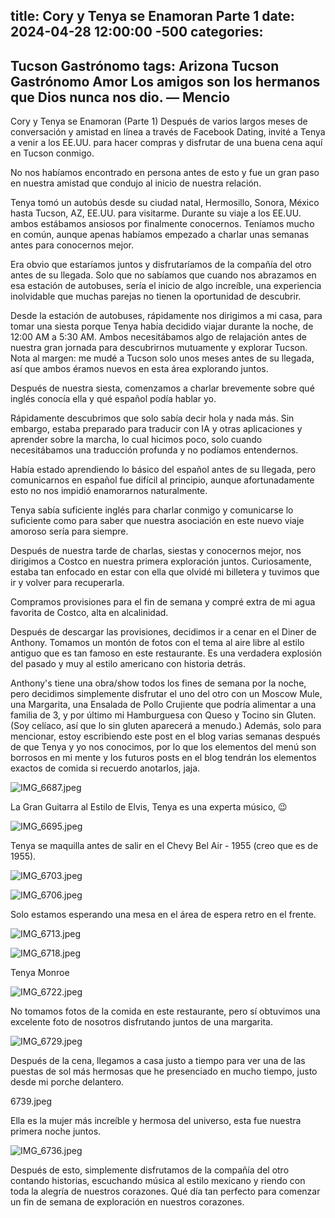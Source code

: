 title: Cory y Tenya se Enamoran Parte 1
date: 2024-04-28 12:00:00 -500
categories:
---
Tucson
Gastrónomo
tags:
Arizona
Tucson
Gastrónomo
Amor
Los amigos son los hermanos que Dios nunca nos dio.
— Mencio
---

Cory y Tenya se Enamoran (Parte 1)
Después de varios largos meses de conversación y amistad en línea a través de Facebook Dating, invité a Tenya a venir a los EE.UU. para hacer compras y disfrutar de una buena cena aquí en Tucson conmigo.

No nos habíamos encontrado en persona antes de esto y fue un gran paso en nuestra amistad que condujo al inicio de nuestra relación.

Tenya tomó un autobús desde su ciudad natal, Hermosillo, Sonora, México hasta Tucson, AZ, EE.UU. para visitarme. Durante su viaje a los EE.UU. ambos estábamos ansiosos por finalmente conocernos. Teníamos mucho en común, aunque apenas habíamos empezado a charlar unas semanas antes para conocernos mejor.

Era obvio que estaríamos juntos y disfrutaríamos de la compañía del otro antes de su llegada. Solo que no sabíamos que cuando nos abrazamos en esa estación de autobuses, sería el inicio de algo increíble, una experiencia inolvidable que muchas parejas no tienen la oportunidad de descubrir.

Desde la estación de autobuses, rápidamente nos dirigimos a mi casa, para tomar una siesta porque Tenya había decidido viajar durante la noche, de 12:00 AM a 5:30 AM. Ambos necesitábamos algo de relajación antes de nuestra gran jornada para descubrirnos mutuamente y explorar Tucson. Nota al margen: me mudé a Tucson solo unos meses antes de su llegada, así que ambos éramos nuevos en esta área explorando juntos.

Después de nuestra siesta, comenzamos a charlar brevemente sobre qué inglés conocía ella y qué español podía hablar yo.

Rápidamente descubrimos que solo sabía decir hola y nada más. Sin embargo, estaba preparado para traducir con IA y otras aplicaciones y aprender sobre la marcha, lo cual hicimos poco, solo cuando necesitábamos una traducción profunda y no podíamos entendernos.

Había estado aprendiendo lo básico del español antes de su llegada, pero comunicarnos en español fue difícil al principio, aunque afortunadamente esto no nos impidió enamorarnos naturalmente.

Tenya sabía suficiente inglés para charlar conmigo y comunicarse lo suficiente como para saber que nuestra asociación en este nuevo viaje amoroso sería para siempre.

Después de nuestra tarde de charlas, siestas y conocernos mejor, nos dirigimos a Costco en nuestra primera exploración juntos. Curiosamente, estaba tan enfocado en estar con ella que olvidé mi billetera y tuvimos que ir y volver para recuperarla.

Compramos provisiones para el fin de semana y compré extra de mi agua favorita de Costco, alta en alcalinidad.

Después de descargar las provisiones, decidimos ir a cenar en el Diner de Anthony. Tomamos un montón de fotos con el tema al aire libre al estilo antiguo que es tan famoso en este restaurante. Es una verdadera explosión del pasado y muy al estilo americano con historia detrás.

Anthony's tiene una obra/show todos los fines de semana por la noche, pero decidimos simplemente disfrutar el uno del otro con un Moscow Mule, una Margarita, una Ensalada de Pollo Crujiente que podría alimentar a una familia de 3, y por último mi Hamburguesa con Queso y Tocino sin Gluten. (Soy celíaco, así que lo sin gluten aparecerá a menudo.) Además, solo para mencionar, estoy escribiendo este post en el blog varias semanas después de que Tenya y yo nos conocimos, por lo que los elementos del menú son borrosos en mi mente y los futuros posts en el blog tendrán los elementos exactos de comida si recuerdo anotarlos, jaja.

![IMG_6687.jpeg](https://raw.githubusercontent.com/CoryETenya/CoryETenya.github.io/main/Media/IMG_6687.jpeg)

La Gran Guitarra al Estilo de Elvis, Tenya es una experta músico, 😉

![IMG_6695.jpeg](https://raw.githubusercontent.com/CoryETenya/CoryETenya.github.io/main/Media/IMG_6695.jpeg)

Tenya se maquilla antes de salir en el Chevy Bel Air - 1955 (creo que es de 1955).

![IMG_6703.jpeg](https://raw.githubusercontent.com/CoryETenya/CoryETenya.github.io/main/Media/IMG_6703.jpeg)

![IMG_6706.jpeg](https://raw.githubusercontent.com/CoryETenya/CoryETenya.github.io/main/Media/IMG_6706.jpeg)

Solo estamos esperando una mesa en el área de espera retro en el frente.

![IMG_6713.jpeg](https://raw.githubusercontent.com/CoryETenya/CoryETenya.github.io/main/Media/IMG_6713.jpeg)

![IMG_6718.jpeg](https://raw.githubusercontent.com/CoryETenya/CoryETenya.github.io/main/Media/IMG_6718.jpeg)

Tenya Monroe

![IMG_6722.jpeg](https://raw.githubusercontent.com/CoryETenya/CoryETenya.github.io/main/Media/IMG_6722.jpeg)

No tomamos fotos de la comida en este restaurante, pero sí obtuvimos una excelente foto de nosotros disfrutando juntos de una margarita.

![IMG_6729.jpeg](https://raw.githubusercontent.com/CoryETenya/CoryETenya.github.io/main/Media/IMG_6729.jpeg)

Después de la cena, llegamos a casa justo a tiempo para ver una de las puestas de sol más hermosas que he presenciado en mucho tiempo, justo desde mi porche delantero.

6739.jpeg

Ella es la mujer más increíble y hermosa del universo, esta fue nuestra primera noche juntos.

![IMG_6736.jpeg](https://raw.githubusercontent.com/CoryETenya/CoryETenya.github.io/main/Media/IMG_6736.jpeg)

Después de esto, simplemente disfrutamos de la compañía del otro contando historias, escuchando música al estilo mexicano y riendo con toda la alegría de nuestros corazones. Qué día tan perfecto para comenzar un fin de semana de exploración en nuestros corazones.